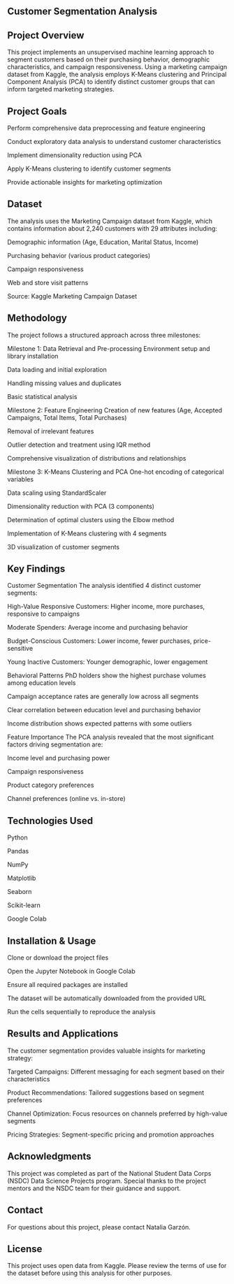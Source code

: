 ## Customer Segmentation Analysis
## Project Overview
This project implements an unsupervised machine learning approach to segment customers based on their purchasing behavior, demographic characteristics, and campaign responsiveness. Using a marketing campaign dataset from Kaggle, the analysis employs K-Means clustering and Principal Component Analysis (PCA) to identify distinct customer groups that can inform targeted marketing strategies.

## Project Goals
Perform comprehensive data preprocessing and feature engineering

Conduct exploratory data analysis to understand customer characteristics

Implement dimensionality reduction using PCA

Apply K-Means clustering to identify customer segments

Provide actionable insights for marketing optimization

## Dataset
The analysis uses the Marketing Campaign dataset from Kaggle, which contains information about 2,240 customers with 29 attributes including:

Demographic information (Age, Education, Marital Status, Income)

Purchasing behavior (various product categories)

Campaign responsiveness

Web and store visit patterns

Source: Kaggle Marketing Campaign Dataset

## Methodology
The project follows a structured approach across three milestones:

Milestone 1: Data Retrieval and Pre-processing
Environment setup and library installation

Data loading and initial exploration

Handling missing values and duplicates

Basic statistical analysis

Milestone 2: Feature Engineering
Creation of new features (Age, Accepted Campaigns, Total Items, Total Purchases)

Removal of irrelevant features

Outlier detection and treatment using IQR method

Comprehensive visualization of distributions and relationships

Milestone 3: K-Means Clustering and PCA
One-hot encoding of categorical variables

Data scaling using StandardScaler

Dimensionality reduction with PCA (3 components)

Determination of optimal clusters using the Elbow method

Implementation of K-Means clustering with 4 segments

3D visualization of customer segments

## Key Findings
Customer Segmentation
The analysis identified 4 distinct customer segments:

High-Value Responsive Customers: Higher income, more purchases, responsive to campaigns

Moderate Spenders: Average income and purchasing behavior

Budget-Conscious Customers: Lower income, fewer purchases, price-sensitive

Young Inactive Customers: Younger demographic, lower engagement

Behavioral Patterns
PhD holders show the highest purchase volumes among education levels

Campaign acceptance rates are generally low across all segments

Clear correlation between education level and purchasing behavior

Income distribution shows expected patterns with some outliers

Feature Importance
The PCA analysis revealed that the most significant factors driving segmentation are:

Income level and purchasing power

Campaign responsiveness

Product category preferences

Channel preferences (online vs. in-store)

## Technologies Used
Python

Pandas

NumPy

Matplotlib

Seaborn

Scikit-learn

Google Colab

## Installation & Usage
Clone or download the project files

Open the Jupyter Notebook in Google Colab

Ensure all required packages are installed

The dataset will be automatically downloaded from the provided URL

Run the cells sequentially to reproduce the analysis

## Results and Applications
The customer segmentation provides valuable insights for marketing strategy:

Targeted Campaigns: Different messaging for each segment based on their characteristics

Product Recommendations: Tailored suggestions based on segment preferences

Channel Optimization: Focus resources on channels preferred by high-value segments

Pricing Strategies: Segment-specific pricing and promotion approaches

## Acknowledgments
This project was completed as part of the National Student Data Corps (NSDC) Data Science Projects program. Special thanks to the project mentors and the NSDC team for their guidance and support.

## Contact
For questions about this project, please contact Natalia Garzón.

## License
This project uses open data from Kaggle. Please review the terms of use for the dataset before using this analysis for other purposes.
